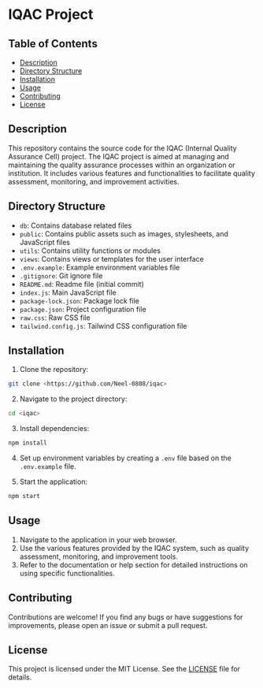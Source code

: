 # IQAC Project

## Table of Contents

- [Description](#description)
- [Directory Structure](#directory-structure)
- [Installation](#installation)
- [Usage](#usage)
- [Contributing](#contributing)
- [License](#license)

## Description

This repository contains the source code for the IQAC (Internal Quality Assurance Cell) project. The IQAC project is aimed at managing and maintaining the quality assurance processes within an organization or institution. It includes various features and functionalities to facilitate quality assessment, monitoring, and improvement activities.

## Directory Structure

- `db`: Contains database related files
- `public`: Contains public assets such as images, stylesheets, and JavaScript files
- `utils`: Contains utility functions or modules
- `views`: Contains views or templates for the user interface
- `.env.example`: Example environment variables file
- `.gitignore`: Git ignore file
- `README.md`: Readme file (initial commit)
- `index.js`: Main JavaScript file
- `package-lock.json`: Package lock file
- `package.json`: Project configuration file
- `raw.css`: Raw CSS file
- `tailwind.config.js`: Tailwind CSS configuration file

## Installation

1. Clone the repository:

```bash
git clone <https://github.com/Neel-0808/iqac>
```

2. Navigate to the project directory:

```bash
cd <iqac>
```

3. Install dependencies:

```bash
npm install
```

4. Set up environment variables by creating a `.env` file based on the `.env.example` file.

5. Start the application:

```bash
npm start
```

## Usage

1. Navigate to the application in your web browser.
2. Use the various features provided by the IQAC system, such as quality assessment, monitoring, and improvement tools.
3. Refer to the documentation or help section for detailed instructions on using specific functionalities.

## Contributing

Contributions are welcome! If you find any bugs or have suggestions for improvements, please open an issue or submit a pull request.

## License

This project is licensed under the MIT License. See the [LICENSE](LICENSE) file for details.
